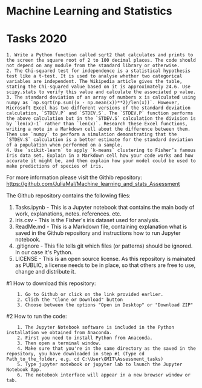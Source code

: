 # Machine Learning and Statistics

# **Tasks 2020**

    1. Write a Python function called sqrt2 that calculates and prints to the screen the square root of 2 to 100 decimal places. The code should not depend on any module from the standard library or otherwise.
    2. The Chi-squared test for independence is a statistical hypothesis test like a t-test. It is used to analyse whether two categorical variables are independent. The Wikipedia article gives the table, stating the Chi-squared value based on it is approximately 24.6. Use scipy.stats to verify this value and calculate the associated p value.
    3. The standard deviation of an array of numbers x is calculated using numpy as `np.sqrt(np.sum((x - np.mean(x))**2)/len(x))`. However, Microsoft Excel has two different versions of the standard deviation calculation, `STDEV.P` and `STDEV.S`. The `STDEV.P` function performs the above calculation but in the `STDEV.S` calculation the division is by `len(x)-1` rather than `len(x)`. Research these Excel functions, writing a note in a Markdown cell about the difference between them. Then use `numpy` to perform a simulation demonstrating that the `STDEV.S` calculation is a better estimate for the standard deviation of a population when performed on a sample. 
    4. Use `scikit-learn` to apply `k-means` clustering to Fisher’s famous Iris data set. Explain in a Markdown cell how your code works and how accurate it might be, and then explain how your model could be used to make predictions of species of iris.



For more information please visit the Githib repository: 
https://github.com/JuliaMal/Machine_learning_and_stats_Assessment

The Github repository contains the following files:
   1. Tasks.ipynb - This is a Jupyter notebook that contains the main body of work, explanations, notes. references. etc.
   2. iris.csv - This is the Fisher's iris dataset used for analysis.
   3. ReadMe.md - This is a Markdown file, containing explanation what is saved in the Github repository and instructions how to run Jupyter notebook.
   4. .gitignore - This file tells git which files (or patterns) should be ignored. In our case it's Python.
   5. LICENSE - This is an open source license. As this repository is mainated as PUBLIC, a license needs to be in place, so that others are free to use, change and distribute it.

   #1 How to download this repository:

        1. Go to Github or click on the link provided earlier.
        2. Clich the "Clone or Download" button
        3. Choose between the options "Open in Desktop" or "Download ZIP"

   #2 How to run the code:

        1. The Jupyter Notebook software is included in the Python installation we obtained from Anaconda. 
        2. First you need to install Python from Anaconda.
        3. Then open a terminal window.
        4. Make sure that you're in the same directory as the saved in the repository, you have downloaded in step #1 (Type cd Path_to_the_folder, e.g. cd C:\User\GMIT\Assessment_tasks)
        5. Type jupyter notebook or jupyter lab to launch the Jupyter Notebook App.
        6. The notebook interface will appear in a new browser window or tab.
